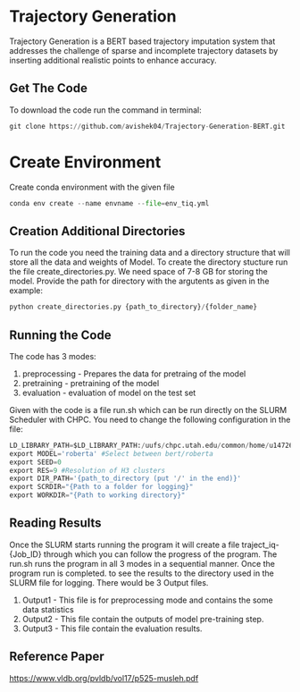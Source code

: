 # Trajectory Generation

Trajectory Generation is a BERT based trajectory imputation system that addresses the challenge of sparse and incomplete trajectory datasets by inserting additional realistic points to enhance accuracy.

## Get The Code

To download the code run the command in terminal:

```python
git clone https://github.com/avishek04/Trajectory-Generation-BERT.git
```

# Create Environment

Create conda environment with the given file

```python
conda env create --name envname --file=env_tiq.yml
```

## Creation Additional Directories

To run the code you need the training data and a directory structure that will store all the data and weights of Model. To create the directory stucture run the file create_directories.py. We need space of 7-8 GB for storing the model. Provide the path for directory with the argutents as given in the example:

```python
python create_directories.py {path_to_directory}/{folder_name}
```

## Running the Code

The code has 3 modes:
1. preprocessing - Prepares the data for pretraing of the model
2. pretraining - pretraining of the model
3. evaluation - evaluation of model on the test set

Given with the code is a file run.sh which can be run directly on the SLURM Scheduler with CHPC. You need to change the following configuration in the file:

```python
LD_LIBRARY_PATH=$LD_LIBRARY_PATH:/uufs/chpc.utah.edu/common/home/u1472614/miniconda3/lib
export MODEL='roberta' #Select between bert/roberta
export SEED=0
export RES=9 #Resolution of H3 clusters
export DIR_PATH='{path_to_directory (put '/' in the end)}'
export SCRDIR="{Path to a folder for logging}"
export WORKDIR="{Path to working directory}"
```

## Reading Results

Once the SLURM starts running the program it will create a file traject_iq-{Job_ID} through which you can follow the progress of the program. The run.sh runs the program in all 3 modes in a sequential manner. Once the program run is completed. to see the results to the directory used in the SLURM file for logging. There would be 3 Output files. 
 
1. Output1 - This file is for preprocessing mode and contains the some data statistics
2. Output2 - This file contain the outputs of model pre-training step.
3. Output3 - This file contain the evaluation results.

## Reference Paper

https://www.vldb.org/pvldb/vol17/p525-musleh.pdf
